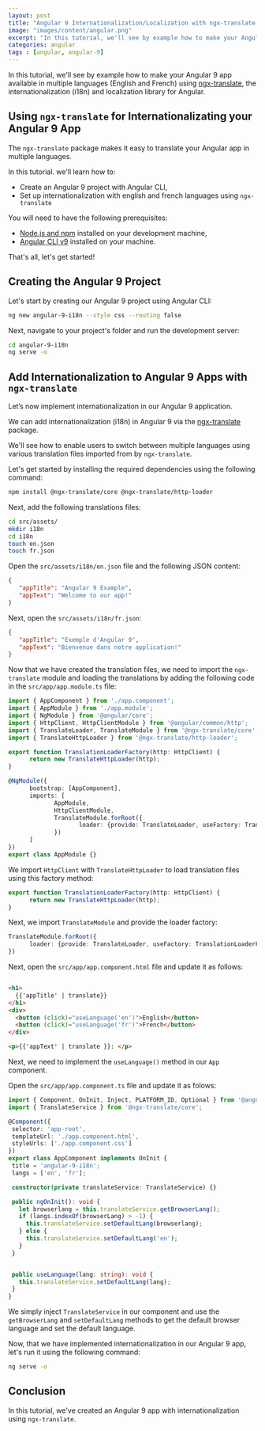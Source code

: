 ```yaml
---
layout: post
title: "Angular 9 Internationalization/Localization with ngx-translate Tutorial and Example"
image: "images/content/angular.png"
excerpt: "In this tutorial, we'll see by example how to make your Angular 9 app available in multiple languages (English and French) using ngx-translate, the internationalization (i18n) and localization library for Angular" 
categories: angular
tags : [angular, angular-9] 
---
```


In this tutorial, we'll see by example how to make your Angular 9 app available in multiple languages (English and French) using [ngx-translate](http://www.ngx-translate.com/), the internationalization (i18n) and localization library for Angular. 

## Using `ngx-translate` for Internationalizating your Angular 9 App

The `ngx-translate` package makes it easy to translate your Angular app in multiple languages.

In this tutorial. we'll learn how to:

-   Create an Angular 9 project with Angular CLI,
-   Set up internationalization with english and french languages using `ngx-translate`

You will need to have the following prerequisites:

-   [Node.js and npm](https://nodejs.org/)  installed on your development machine,
-   [Angular CLI v9](https://cli.angular.io/) installed on your machine.

That's all, let's get started!

## Creating the Angular 9 Project

Let's start by creating our Angular 9 project using Angular CLI:  

```bash
ng new angular-9-i18n --style css --routing false
```

Next, navigate to your project's folder and run the development server:  

```bash
cd angular-9-i18n
ng serve -o
```

## Add Internationalization to Angular 9 Apps with `ngx-translate`

Let’s now implement internationalization in our Angular 9 application. 

We can add internationalization (i18n) in Angular 9 via the  [ngx-translate](https://github.com/ngx-translate/core) package. 

We'll see how to enable users to switch between multiple languages using various translation files imported from by  `ngx-translate`. 

Let's get started by installing the required dependencies using the following command:

```bash
npm install @ngx-translate/core @ngx-translate/http-loader
```

Next, add the following translations files:  

```bash
cd src/assets/
mkdir i18n 
cd i18n
touch en.json
touch fr.json
```

Open the  `src/assets/i18n/en.json` file and the following JSON content:  

```json
{
   "appTitle": "Angular 9 Example",
   "appText": "Welcome to our app!"
}
```

Next, open the `src/assets/i18n/fr.json`:  

```json
{
   "appTitle": "Exemple d'Angular 9",
   "appText": "Bienvenue dans notre application!"
}
```


Now that we have created the translation files, we need to import the  `ngx-translate`  module and loading the translations by adding the following code in the  `src/app/app.module.ts`  file:  

```ts
import { AppComponent } from './app.component';
import { AppModule } from './app.module';
import { NgModule } from '@angular/core';
import { HttpClient, HttpClientModule } from '@angular/common/http';
import { TranslateLoader, TranslateModule } from '@ngx-translate/core';
import { TranslateHttpLoader } from '@ngx-translate/http-loader';

export function TranslationLoaderFactory(http: HttpClient) {
      return new TranslateHttpLoader(http);
}

@NgModule({
      bootstrap: [AppComponent],
      imports: [
             AppModule,
             HttpClientModule,
             TranslateModule.forRoot({
                    loader: {provide: TranslateLoader, useFactory: TranslationLoaderFactory, deps: [HttpClient]}
             })
      ]
})
export class AppModule {}
```

We import  `HttpClient` with `TranslateHttpLoader` to load translation files using this factory method:  

```ts
export function TranslationLoaderFactory(http: HttpClient) {
      return new TranslateHttpLoader(http);
}

```

Next, we import `TranslateModule` and provide the loader factory:  

```ts
TranslateModule.forRoot({
      loader: {provide: TranslateLoader, useFactory: TranslationLoaderFactory, deps: [HttpClient]}
})

```

Next, open the  `src/app/app.component.html`  file and update it as follows:  

```html

<h1>
  {{'appTitle' | translate}}
</h1>
<div>
  <button (click)="useLanguage('en')">English</button>
  <button (click)="useLanguage('fr')">French</button>
</div>

<p>{{'appText' | translate }}: </p>
```

Next, we need to implement the  `useLanguage()` method in our `App` component.

Open the  `src/app/app.component.ts` file and update it as folows:  

```ts
import { Component, OnInit, Inject, PLATFORM_ID, Optional } from '@angular/core';
import { TranslateService } from '@ngx-translate/core';

@Component({
 selector: 'app-root',
 templateUrl: './app.component.html',
 styleUrls: ['./app.component.css']
})
export class AppComponent implements OnInit {
 title = 'angular-9-i18n';
 langs = ['en', 'fr'];

 constructor(private translateService: TranslateService) {}

 public ngOnInit(): void {
   let browserlang = this.translateService.getBrowserLang();
   if (langs.indexOf(browserLang) > -1) {
     this.translateService.setDefaultLang(browserlang);
   } else {
     this.translateService.setDefaultLang('en');
   }
 }


 public useLanguage(lang: string): void {
   this.translateService.setDefaultLang(lang);
 }
}

```

We simply inject `TranslateService` in our component and use the `getBrowserLang` and `setDefaultLang` methods to get the default browser language and set the default language.

Now, that we have implemented internationalization in our Angular 9 app, let's run it using the following command:  

```bash
ng serve -o
```

## Conclusion

In this tutorial, we've created an Angular 9 app with internationalization using `ngx-translate`.

